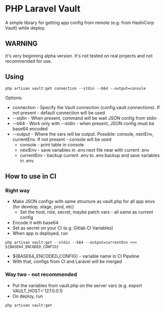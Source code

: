 # PHP Laravel Vault
A simple library for getting app config from remote (e.g. from HashiCorp Vault) while deploy.

## WARNING
it's very beginning alpha version. It's not tested on real projects and not recommended for use.

## Using
```shell
php artisan vault:get connection --stdin --b64 --output=console
```
Options:
- connection - Specify the Vault connection (config.vault.connections). If not present - default connection will be used
- --stdin - When present, command will be wait JSON config from stdin
- --b64 - Work only with --stdin - when present, JSON config must be base64 encoded
- --output -  Where the vars will be output. Possible: console, nextEnv, currentEnv. If not present - console will be used
    - console - print table in console
    - nextEnv - save variables in .env.next file near with current .env
    - currentEnv - backup current .env to .env.backup and save variables in .env
    
## How to use in CI

### Right way

- Make JSON configs with same structure as vault.php for all app envs (for develop, stage, prod, etc)
    - Set the host, role, secret, maybe patch vars - all same as current config
- Encode it with base64
- Set as secret on your CI (e.g. Gitlab CI Variables)
- When app is deployed, run
```shell
php artisan vault:get --stdin --b64 --output=currentEnv <<< ${BASE64_ENCODED_CONFIG}
```
- ${BASE64_ENCODED_CONFIG} - variable name in CI Pipeline
- With that, configs from CI and Laravel will be merged

### Way two - not recommended

- Put the variables from vault.php on the server vars (e.g. export VAULT_HOST='127.0.0.1)
- On deploy, run
```shell
php artisan vault:get
```

